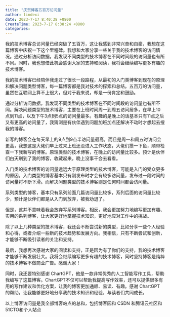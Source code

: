 ```yaml
---
title: "庆贺博客五百万访问量"
author: lindexi
date: 2023-7-17 8:40:38 +0800
CreateTime: 2023-7-17 8:38:24 +0800
categories: 
---
```


我的技术博客总访问量已经突破了五百万，这让我感到非常兴奋和自豪，我想在这篇博客中庆祝一下这个里程碑。我想和大家分享一些关于我的技术博客的访问情况。通过分析访问数据，我发现不同类型的技术博客在不同时间段的访问量也有所不同。同时，我也想借此机会感谢大家的支持和阅读，我将会继续编写更多有趣的技术博客。

<!--more-->


<!-- csdn -->
<!-- 博客 -->
<!-- 发布 -->

<!-- 我的技术博客已经陪伴我走过了很长一段路程，从最初的入门类博客到现在的原理和解决问题类型博客，每一篇博客都是我对技术的探索和总结。五百万的访问量，虽然在互联网上算不上很大，但对于我来说，却是一份肯定和鼓励。

通过分析访问数据，我发现不同类型的技术博客在不同时间段的访问量也有所不同。解决问题类型的技术博客，主要在上班时间周一到周五访问居多，在早上10点到11点，以及下午3点到5点的访问量最多。有趣的是晚上的话基本只有11点之后又有更高的访问量了，我猜测是有伙伴遇到问题加班加点还解决不动时才想起去搜我的博客。

新写的博客会在每天早上的9点到9点半访问量最高，而且是周一和周五时访问会更高，我想这是大佬们早上过来上班还没进入工作状态，大佬们摸一下鱼，顺带检查一下我新写的博客。原理类型的技术博客，在晚上的访问量比较多。预计是伙伴们白天刷到了我的博客，收藏起来，晚上没事干会去看看。

入门类的技术博客的访问量远远大于原理类型的技术博客，可能是入门的受众更多的原因。入门类型的博客基本只有刚发布时才会有较多访问量，发布过一段时间的访问量将不断下滑。而解决问题类型的技术博客则是任何时间都会访问量。

系列类型的博客，基本只有系列前面几篇访问量比较多，系列后面的访问量比较少，预计是伙伴们都是从入门到放弃，被我劝退了。

最后，我想感谢大家的阅读和支持，正是因为有了你们的支持，我的技术博客才能够不断发展壮大。我将会继续编写更多有趣的技术博客，同时坚持博客是纯粹的技术博客不做商业广告。感谢大家！ -->

我的技术博客已经陪伴我走过了很长一段路程，从最初的入门类博客到现在的原理和解决问题类型博客，每一篇博客都是我对技术的探索和总结。五百万的访问量，虽然在互联网上算不上很大，但对于我来说，却是一份肯定和鼓励。

通过分析访问数据，我发现不同类型的技术博客在不同时间段的访问量也有所不同。解决问题类型的技术博客，主要在上班时间周一到周五访问居多，在早上10点到11点，以及下午3点到5点的访问量最多。有趣的是晚上的话基本只有11点之后又有更高的访问量了，我猜测是有伙伴遇到问题加班加点还解决不动时才想起去搜我的博客。

新写的博客会在每天早上的9点到9点半访问量最高，而且是周一和周五时访问会更高，我想这是大佬们早上过来上班还没进入工作状态，大佬们摸一下鱼，顺带检查一下我新写的博客。原理类型的技术博客，在晚上的访问量比较多。预计是伙伴们白天刷到了我的博客，收藏起来，晚上没事干会去看看。

入门类的技术博客的访问量远远大于原理类型的技术博客，可能是入门的受众更多的原因。入门类型的博客基本只有刚发布时才会有较多访问量，发布过一段时间的访问量将不断下滑。而解决问题类型的技术博客则是任何时间都会访问量。

系列类型的博客，基本只有系列前面几篇访问量比较多，系列后面的访问量比较少，预计是伙伴们都是从入门到放弃，被我劝退了。

但是，这并不意味着我会放弃写系列博客。相反，我会更加努力地编写更加有趣、实用的系列博客，让大家更好地掌握技术知识，更好地应对工作中的挑战。

除了以上几种类型的技术博客，我还会不断尝试新的类型，比如分享一些个人经验和心得，或者介绍一些新的技术趋势和发展方向。我相信，只有不断尝试和创新，才能够不断吸引读者的关注和支持。

最后，我想再次感谢大家的阅读和支持，正是因为有了你们的支持，我的技术博客才能够不断发展壮大。我将会继续编写更多有趣的技术博客，同时坚持博客是纯粹的技术博客不做商业广告。感谢大家！

同时，我还要特别感谢 ChartGPT，他是一款非常优秀的人工智能写作工具，帮助我编写了这篇博客。ChartGPT不仅可以帮助我提高写作效率，还可以提供很多有用的写作建议和优化方案，让我的博客更加通顺、易读、有趣。感谢 ChartGPT 的帮助，让我能够更好地分享我的技术知识和经验，与读者们共同成长。

以上博客访问量是我全部博客站点的总和，包括博客园和 CSDN 和腾讯云社区和51CTO和个人站点

<!-- 帮我写一篇博客，要求包含博客标题，博客摘要和博客内容，博客的内容要采用通顺的口语化语句编写。博客标题不要超过15个字。博客摘要不要超过200个字。博客需要包含的内容如下，请不要按照以下顺序编写博客，请打乱顺序以取得更加顺畅的阅读体验，请不要采用以下内容的原文请使用你自己的话写出来，请将编写出来的句子进行润色：

1. 我的博客总访问量超过五百万了，这就是写这篇博客的原因，想要庆贺一下。
2. 解决问题类型的技术博客，都是在上班时间周一到周五访问居多，在早上10点到11点，以及下午3点到5点的访问量最多。有趣的是晚上的话基本只有 11 点之后又有更高的访问量了，我猜测是有伙伴遇到问题加班加点还解决不动时才想起去搜我的博客。
3. 新写的博客会在每天早上的9点到9点半访问量最高，而且是周一和周五时访问会更高，我想这是大佬们早上过来上班还没进入工作状态，大佬们摸一下鱼，顺带检查一下我新写的博客。
4. 原理类型的技术博客，在这个时间段都会有访问量，其中晚上的访问量比较多。预计是伙伴们白天刷到了我的博客，收藏起来，晚上没事干会去看看。
5. 入门类的技术博客的访问量远远大于原理类型的技术博客，可能是入门的受众更多的原因。入门类型的博客基本只有刚发布时才会有较多访问量，发布过一段时间的访问量将不断下滑。而解决问题类型的技术博客则是任何时间都会访问量
6. 系列类型的博客，基本只有系列前面几篇访问量比较多，系列后面的访问量比较少，预计是伙伴们都是从入门到放弃，被我劝退了。

博客的最后是感谢大家的阅读和支持，我将会编写更多有趣的技术博客，同时坚持博客是纯粹的技术博客不做商业广告。以及这篇博客是由 ChatGPT 帮忙编写的说明 



帮我写一篇博客，要求包含博客标题，博客摘要和博客内容，博客的内容要采用通顺的口语化语句编写。博客标题不要超过15个字。博客摘要不要超过200个字。博客内容不少于一千字。博客需要包含的内容如下，请不要按照以下顺序编写博客，请打乱顺序以取得更加顺畅的阅读体验，请不要采用以下内容的原文请使用你自己的话写出来，请将编写出来的句子进行润色：

1. 我的博客总访问量超过五百万了，这就是写这篇博客的原因，想要庆贺一下。
2. 解决问题类型的技术博客，都是在上班时间周一到周五访问居多，在早上10点到11点，以及下午3点到5点的访问量最多。有趣的是晚上的话基本只有 11 点之后又有更高的访问量了，我猜测是有伙伴遇到问题加班加点还解决不动时才想起去搜我的博客。
3. 新写的博客会在每天早上的9点到9点半访问量最高，而且是周一和周五时访问会更高，我想这是大佬们早上过来上班还没进入工作状态，大佬们摸一下鱼，顺带检查一下我新写的博客。
4. 原理类型的技术博客，在这个时间段都会有访问量，其中晚上的访问量比较多。预计是伙伴们白天刷到了我的博客，收藏起来，晚上没事干会去看看。
5. 入门类的技术博客的访问量远远大于原理类型的技术博客，可能是入门的受众更多的原因。入门类型的博客基本只有刚发布时才会有较多访问量，发布过一段时间的访问量将不断下滑。而解决问题类型的技术博客则是任何时间都会访问量
6. 系列类型的博客，基本只有系列前面几篇访问量比较多，系列后面的访问量比较少，预计是伙伴们都是从入门到放弃，被我劝退了。

博客的最后是感谢大家的阅读和支持，我将会编写更多有趣的技术博客，同时坚持博客是纯粹的技术博客不做商业广告

-->
